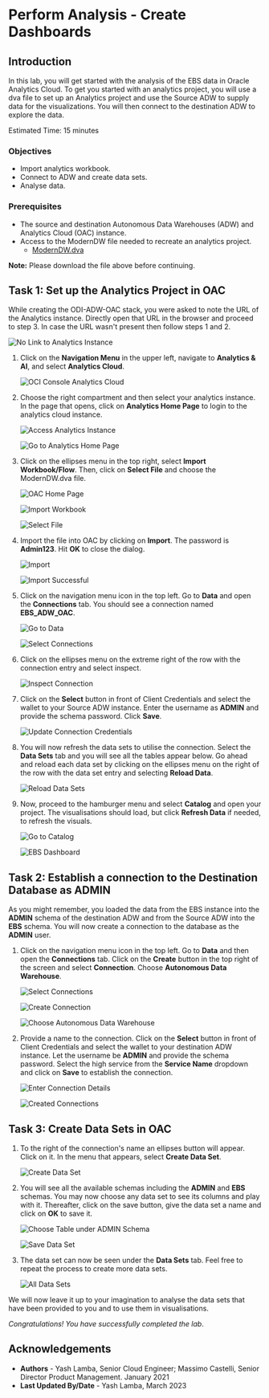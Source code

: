 # Perform Analysis - Create Dashboards

## Introduction

In this lab, you will get started with the analysis of the EBS data in Oracle Analytics Cloud. To get you started with an analytics project, you will use a dva file to set up an Analytics project and use the Source ADW to supply data for the visualizations. You will then connect to the destination ADW to explore the data.

Estimated Time: 15 minutes

### Objectives

- Import analytics workbook.
- Connect to ADW and create data sets.
- Analyse data.

### Prerequisites

- The source and destination Autonomous Data Warehouses (ADW) and Analytics Cloud (OAC) instance.
- Access to the ModernDW file needed to recreate an analytics project.
    - [ModernDW.dva](https://objectstorage.us-ashburn-1.oraclecloud.com/p/VEKec7t0mGwBkJX92Jn0nMptuXIlEpJ5XJA-A6C9PymRgY2LhKbjWqHeB5rVBbaV/n/c4u04/b/livelabsfiles/o/data-management-library-files/modern-data-warehouse/ModernDW.dva)

**Note:** Please download the file above before continuing.

## Task 1: Set up the Analytics Project in OAC 

While creating the ODI-ADW-OAC stack, you were asked to note the URL of the Analytics instance. Directly open that URL in the browser and proceed to step 3. In case the URL wasn't present then follow steps 1 and 2.

![No Link to Analytics Instance](./images/no-link-to-oac.png "No Link to Analytics Instance")

1. Click on the **Navigation Menu** in the upper left, navigate to **Analytics & AI**, and select **Analytics Cloud**.

	![OCI Console Analytics Cloud](https://oracle-livelabs.github.io/common/images/console/analytics-oac.png "OCI Console Analytics Cloud")

2. Choose the right compartment and then select your analytics instance. In the page that opens, click on **Analytics Home Page** to login to the analytics cloud instance.

    ![Access Analytics Instance](./images/access-analytics-instance.png "Access Analytics Instance")

    ![Go to Analytics Home Page](./images/go-to-analytics-home-page.png "Go to Analytics Home Page")

3. Click on the ellipses menu in the top right, select **Import Workbook/Flow**. Then, click on **Select File** and choose the ModernDW.dva file.

    ![OAC Home Page](./images/oac-home-page.png "OAC Home Page")

    ![Import Workbook](./images/import-workbook.png "Import Workbook")

    ![Select File](./images/select-file.png "Select File")

4.  Import the file into OAC by clicking on **Import**. The password is **Admin123**. Hit **OK** to close the dialog.

    ![Import](./images/import-dva.png "Import")

    ![Import Successful](./images/dva-import-successful.png "Import Successful")

5. Click on the navigation menu icon in the top left. Go to **Data** and open the **Connections** tab. You should see a connection named **EBS\_ADW\_OAC**.

    ![Go to Data](./images/go-to-data-page.png "Go to Data")

    ![Select Connections](./images/go-to-connections-tab.png "Select Connections")

6. Click on the ellipses menu on the extreme right of the row with the connection entry and select inspect.

    ![Inspect Connection](./images/inspect-connection.png "Inspect Connection")

7. Click on the **Select** button in front of Client Credentials and select the wallet to your Source ADW instance. Enter the username as **ADMIN** and provide the schema password. Click **Save**.

    ![Update Connection Credentials](./images/update-connection-credentials.png "Update Connection Credentials")

8. You will now refresh the data sets to utilise the connection. Select the **Data Sets** tab and you will see all the tables appear below. Go ahead and reload each data set by clicking on the ellipses menu on the right of the row with the data set entry and selecting **Reload Data**.

    ![Reload Data Sets](./images/reload-data-sets.png "Reload Data Sets")

9. Now, proceed to the hamburger menu and select **Catalog** and open your project. The visualisations should load, but click **Refresh Data** if needed, to refresh the visuals.

    ![Go to Catalog](./images/go-to-catalog.png "Go to Catalog")

    ![EBS Dashboard](./images/ebs-dashboard.png "EBS Dashboard")

## Task 2: Establish a connection to the Destination Database as ADMIN

As you might remember, you loaded the data from the EBS instance into the **ADMIN** schema of the destination ADW and from the Source ADW into the **EBS** schema. You will now create a connection to the database as the **ADMIN** user.

1. Click on the navigation menu icon in the top left. Go to **Data** and then open the **Connections** tab. Click on the **Create** button in the top right of the screen and select **Connection**. Choose **Autonomous Data Warehouse**.

    ![Select Connections](./images/go-to-connections-tab.png "Select Connections")

    ![Create Connection](./images/create-connection.png "Create Connection")

    ![Choose Autonomous Data Warehouse](./images/choose-connection-type.png "Choose Autonomous Data Warehouse")

3. Provide a name to the connection. Click on the **Select** button in front of Client Credentials and select the wallet to your destination ADW instance. Let the username be **ADMIN** and provide the schema password. Select the high service from the **Service Name** dropdown and click on **Save** to establish the connection.

    ![Enter Connection Details](./images/enter-connection-details.png "Enter Connection Details")

    ![Created Connections](./images/connections.png "Created Connections")

## Task 3: Create Data Sets in OAC

1. To the right of the connection's name an ellipses button will appear. Click on it. In the menu that appears, select **Create Data Set**. 

    ![Create Data Set](./images/create-data-set.png "Create Data Set")

2. You will see all the available schemas including the **ADMIN** and **EBS** schemas. You may now choose any data set to see its columns and play with it. Thereafter, click on the save button, give the data set a name and click on **OK** to save it.

    ![Choose Table under ADMIN Schema](./images/choose-table-under-admin-schema.png "Choose Table under ADMIN Schema")

    ![Save Data Set](./images/save-data-set.png "Save Data Set")

3. The data set can now be seen under the **Data Sets** tab. Feel free to repeat the process to create more data sets.

    ![All Data Sets](./images/all-datasets.png "All Data Sets")

We will now leave it up to your imagination to analyse the data sets that have been provided to you and to use them in visualisations.

*Congratulations! You have successfully completed the lab*.

## Acknowledgements
- **Authors** - Yash Lamba, Senior Cloud Engineer; Massimo Castelli, Senior Director Product Management. January 2021
- **Last Updated By/Date** - Yash Lamba, March 2023
